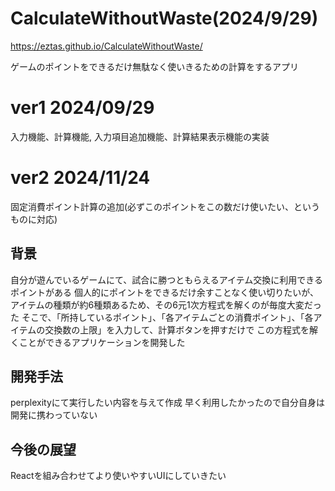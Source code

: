 # CalculateWithoutWaste(2024/9/29)

https://eztas.github.io/CalculateWithoutWaste/

ゲームのポイントをできるだけ無駄なく使いきるための計算をするアプリ

# ver1 2024/09/29
入力機能、計算機能, 入力項目追加機能、計算結果表示機能の実装

# ver2 2024/11/24
固定消費ポイント計算の追加(必ずこのポイントをこの数だけ使いたい、というものに対応)

## 背景
自分が遊んでいるゲームにて、試合に勝つともらえるアイテム交換に利用できるポイントがある
個人的にポイントをできるだけ余すことなく使い切りたいが、アイテムの種類が約6種類あるため、その6元1次方程式を解くのが毎度大変だった
そこで、「所持しているポイント」、「各アイテムごとの消費ポイント」、「各アイテムの交換数の上限」を入力して、計算ボタンを押すだけで
この方程式を解くことができるアプリケーションを開発した
## 開発手法
perplexityにて実行したい内容を与えて作成
早く利用したかったので自分自身は開発に携わっていない
## 今後の展望
Reactを組み合わせてより使いやすいUIにしていきたい
